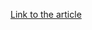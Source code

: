 [Link to the article](https://darkreading.com/endpoint/chinese-cyberspies-pivot-to-russia-in-wake-of-obama-xi-pact/d/d-id/1324242)
